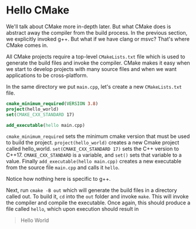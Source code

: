# Hello CMake

We'll talk about CMake more in-depth later. But what CMake does is abstract away the compiler from the build process. In the previous section, we explicitly invoked g++. But what if we have clang or msvc? That's where CMake comes in. 

All CMake projects require a top-level `CMakeLists.txt` file which is used to generate the build files and invoke the compiler. CMake makes it easy when we start to develop projects with many source files and when we want applications to be cross-platform.

In the same directory we put `main.cpp`, let's create a new `CMakeLists.txt` file. 

```cmake
cmake_minimum_required(VERSION 3.8)
project(hello_world)
set(CMAKE_CXX_STANDARD 17)

add_executable(hello main.cpp)
```

`cmake_minimum_required` sets the minimum cmake version that must be used to build the project. `project(hello_world)` creates a new Cmake project called hello_world. `set(CMAKE_CXX_STANDARD 17)` sets the C++ version to C++17. `CMAKE_CXX_STANDARD` is a variable, and `set()` sets that variable to a value. Finally `add_executable(hello main.cpp)` creates a new executable from the source file `main.cpp` and calls it `hello`.

Notice how nothing here is specific to g++.

Next, run `cmake -B out` which will generate the build files in a directory called out. To build it, `cd` into the `out` folder and invoke `make`. This will invoke the compiler and compile the executable. Once again, this should produce a file called `hello`, which upon execution should result in

> Hello World